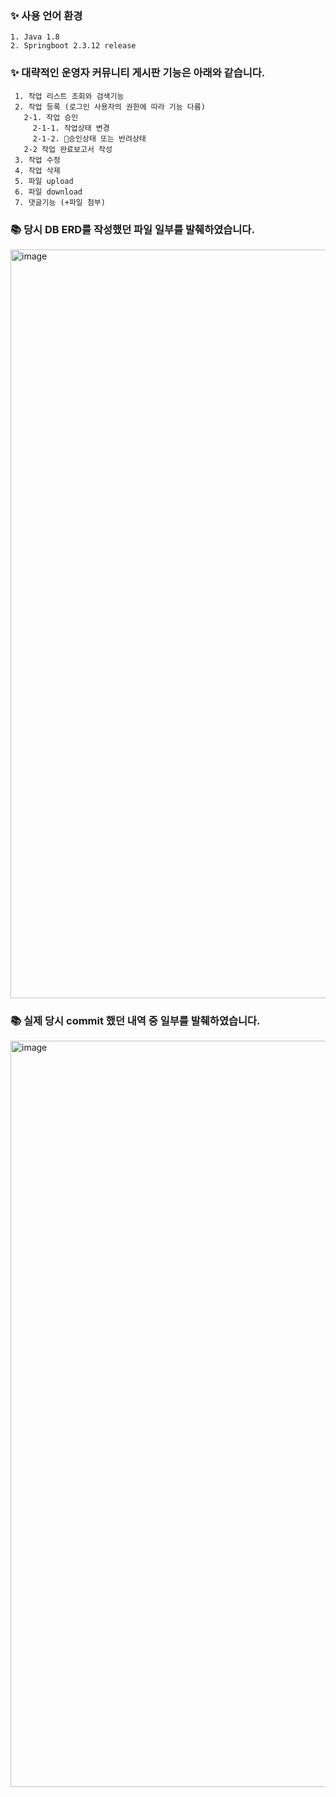 <h3>✨ 사용 언어 환경</h3>
  
    1. Java 1.8
    2. Springboot 2.3.12 release

<h3>✨ 대략적인 운영자 커뮤니티 게시판 기능은 아래와 같습니다.</h3>
  
     1. 작업 리스트 조회와 검색기능
     2. 작업 등록 (로그인 사용자의 권한에 따라 기능 다름)
       2-1. 작업 승인
         2-1-1. 작업상태 변경
         2-1-2. 승인상태 또는 반려상태
       2-2 작업 완료보고서 작성       
     3. 작업 수정 
     4. 작업 삭제 
     5. 파일 upload
     6. 파일 download
     7. 댓글기능 (+파일 첨부)

<h3>
 📚 당시 DB ERD를 작성했던 파일 일부를 발췌하였습니다.
</h3>
<img width="1198" alt="image" src="https://github.com/user-attachments/assets/7f35197e-d2ce-499b-9f2a-859f64bc473f">

<h3>📚 실제 당시 commit 했던 내역 중 일부를 발췌하였습니다.</h3>
<img width="1194" alt="image" src="https://github.com/user-attachments/assets/2ab1063e-2ea4-45ea-893c-9cd44724539c">
